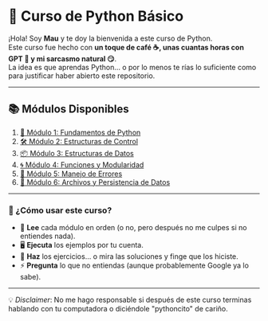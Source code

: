 # 📘 Curso de Python Básico

¡Hola! Soy **Mau** y te doy la bienvenida a este curso de Python.  
Este curso fue hecho con **un toque de café ☕, unas cuantas horas con GPT 🤖 y mi sarcasmo natural 😏**.  
La idea es que aprendas Python… o por lo menos te rías lo suficiente como para justificar haber abierto este repositorio.

---

## 📚 Módulos Disponibles

1. [🐣 Módulo 1: Fundamentos de Python](./modulo1/README.md)
2. [🛠️ Módulo 2: Estructuras de Control](./modulo2/README.md)
3. [📦 Módulo 3: Estructuras de Datos](./modulo3/README.md)
4. [🌀 Módulo 4: Funciones y Modularidad](./modulo4/README.md)
5. [🚨 Módulo 5: Manejo de Errores](./modulo5/README.md)
6. [📂 Módulo 6: Archivos y Persistencia de Datos](./modulo6/README.md)

---

### 🚀 ¿Cómo usar este curso?

- 📖 **Lee** cada módulo en orden (o no, pero después no me culpes si no entiendes nada).
- 🖥️ **Ejecuta** los ejemplos por tu cuenta.
- 📝 **Haz** los ejercicios… o mira las soluciones y finge que los hiciste.
- ⚡ **Pregunta** lo que no entiendas (aunque probablemente Google ya lo sabe).

---

💡 *Disclaimer*: No me hago responsable si después de este curso terminas hablando con tu computadora o diciéndole "pythoncito" de cariño.
